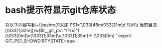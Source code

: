 # bash提示符显示git仓库状态
将以下内容写到~/.bashrc的末尾
	PS1='\033[46m\033[31m\d 时间\t 当前目录\[\033[1;32m\][\w]$(__git_ps1 "(%s)")\[\033[0m\]\n\[\033[1;33m\]\u\[\033[1;35m\]-> \[\033[0m\] '
	export GIT_PS1_SHOWDIRTYSTATE=true

